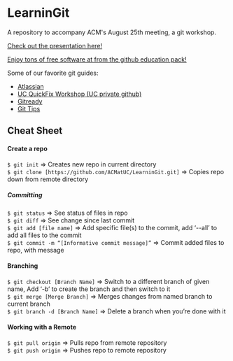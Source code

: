 # LearninGit

A repository to accompany ACM's August 25th meeting, a git workshop.

[Check out the presentation here!](https://docs.google.com/presentation/d/1iZkIKBSVzhJRVIUgU1Lyav5LrjOXcKG428YARdFFeYo/edit?usp=sharing)

[Enjoy tons of free software at from the github education pack!](http://education.github.com)

Some of our favorite git guides:
* [Atlassian](https://www.atlassian.com/git/tutorials/learn-git-with-bitbucket-cloud)  
* [UC QuickFix Workshop (UC private github)](https://github.uc.edu/QuickFixes/just-gittin-started)  
* [Gitready](http://gitready.com/)  
* [Git Tips](https://github.com/git-tips/tips)  

## Cheat Sheet

#### Create a repo

`$ git init` => Creates new repo in current directory  
`$ git clone [https://github.com/ACMatUC/LearninGit.git]` => Copies repo down from remote directory  
  
##### Committing

`$ git status`  => See status of files in repo  
`$ git diff`  => See change since last commit  
`$ git add [file name]` => Add specific file(s) to the commit, add ‘--all’ to add all files to the commit  
`$ git commit -m “[Informative commit message]”` => Commit added files to repo, with message  

#### Branching

`$ git checkout [Branch Name]` => Switch to a different branch of given name, Add ‘-b’ to create the branch and then switch to it  
`$ git merge [Merge Branch]` => Merges changes from named branch to current branch  
`$ git branch -d [Branch Name]` => Delete a branch when you’re done with it  

#### Working with a Remote

`$ git pull origin` => Pulls repo from remote repository  
`$ git push origin` => Pushes repo to remote repository  
